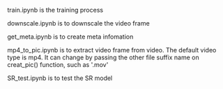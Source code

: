 
train.ipynb is the training process

downscale.ipynb is to downscale the video frame

get_meta.ipynb is to create meta infomation

mp4_to_pic.ipynb is to extract video frame from video. The default video type is mp4. It can change by passing the other file suffix name on creat_pic() function, such as '.mov'

SR_test.ipynb is to test the SR model
